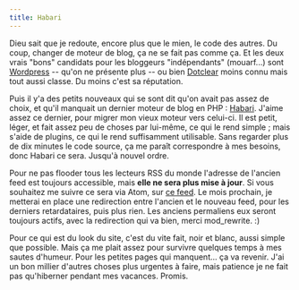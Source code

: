 ```yaml
---
title: Habari
---
```


Dieu sait que je redoute, encore plus que le mien, le code des autres. Du
coup, changer de moteur de blog, ça ne se fait pas comme ça. Et les deux vrais
"bons" candidats pour les bloggeurs "indépendants" (mouarf...) sont
[Wordpress](http://wordpress.org) \-- qu'on ne présente plus -- ou bien
[Dotclear](http://dotclear.org/) moins connu mais tout aussi classe. Du moins
c'est sa réputation.

Puis il y'a des petits nouveaux qui se sont dit qu'on avait pas assez de
choix, et qu'il manquait un dernier moteur de blog en PHP :
[Habari](http://habariproject.org/en/). J'aime assez ce dernier, pour migrer
mon vieux moteur vers celui-ci. Il est petit, léger, et fait assez peu de
choses par lui-même, ce qui le rend simple ; mais s'aide de plugins, ce qui le
rend suffisamment utilisable. Sans regarder plus de dix minutes le code
source, ça me paraît correspondre à mes besoins, donc Habari ce sera. Jusqu'à
nouvel ordre.

Pour ne pas flooder tous les lecteurs RSS du monde l'adresse de l'ancien feed
est toujours accessible, mais **elle ne sera plus mise à jour**. Si vous
souhaitez me suivre ce sera via Atom, sur [ce
feed](http://wtf.cyprio.net/atom/1). Le mois prochain, je metterai en place
une redirection entre l'ancien et le nouveau feed, pour les derniers
retardataires, puis plus rien. Les anciens permaliens eux seront toujours
actifs, avec la redirection qui va bien, merci mod_rewrite. :)

Pour ce qui est du look du site, c'est du vite fait, noir et blanc, aussi
simple que possible. Mais ça me plait assez pour survivre quelques temps à mes
sautes d'humeur. Pour les petites pages qui manquent... ça va revenir. J'ai un
bon millier d'autres choses plus urgentes à faire, mais patience je ne fait
pas qu'hiberner pendant mes vacances. Promis.


